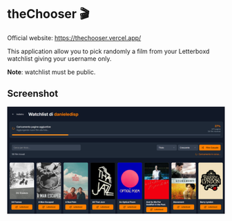 # theChooser 🎬

Official website: https://thechooser.vercel.app/

This application allow you to pick randomly a film from your Letterboxd watchlist giving your username only.

**Note**: watchlist must be public.

## Screenshot

![alt text](screenshot.png)
